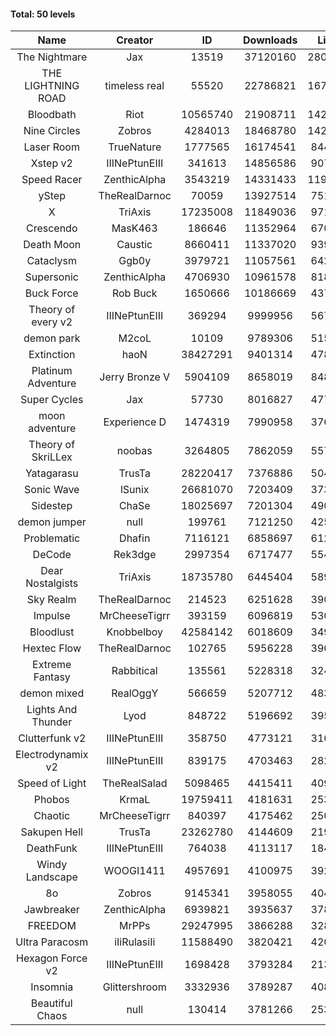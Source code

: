 #### Total: 50 levels

| Name | Creator | ID | Downloads | Likes |
|:---:|:---:|:---:|:---:|:---:|
| The Nightmare | Jax | 13519 | 37120160 | 2807672
| THE LIGHTNING ROAD | timeless real | 55520 | 22786821 | 1676548
| Bloodbath | Riot | 10565740 | 21908711 | 1425105
| Nine Circles | Zobros | 4284013 | 18468780 | 1428900
| Laser Room | TrueNature | 1777565 | 16174541 | 844334
| Xstep v2 | IIINePtunEIII | 341613 | 14856586 | 907964
| Speed Racer | ZenthicAlpha | 3543219 | 14331433 | 1198812
| yStep | TheRealDarnoc | 70059 | 13927514 | 751573
| X | TriAxis | 17235008 | 11849036 | 971141
| Crescendo | MasK463 | 186646 | 11352964 | 670465
| Death Moon  | Caustic | 8660411 | 11337020 | 939685
| Cataclysm | Ggb0y | 3979721 | 11057561 | 642776
| Supersonic | ZenthicAlpha | 4706930 | 10961578 | 818865
| Buck Force | Rob Buck | 1650666 | 10186669 | 437934
| Theory of every v2 | IIINePtunEIII | 369294 | 9999956 | 567021
| demon park | M2coL | 10109 | 9789306 | 515169
| Extinction | haoN | 38427291 | 9401314 | 478632
| Platinum Adventure | Jerry Bronze V | 5904109 | 8658019 | 848522
| Super Cycles | Jax | 57730 | 8016827 | 477452
| moon adventure | Experience D | 1474319 | 7990958 | 376480
| Theory of SkriLLex | noobas | 3264805 | 7862059 | 557720
| Yatagarasu  | TrusTa | 28220417 | 7376886 | 504415
| Sonic Wave | lSunix | 26681070 | 7203409 | 373166
| Sidestep | ChaSe | 18025697 | 7201304 | 490658
| demon jumper | null | 199761 | 7121250 | 425081
| Problematic | Dhafin | 7116121 | 6858697 | 612657
| DeCode | Rek3dge | 2997354 | 6717477 | 554997
| Dear Nostalgists | TriAxis | 18735780 | 6445404 | 589838
| Sky Realm | TheRealDarnoc | 214523 | 6251628 | 390298
| Impulse | MrCheeseTigrr | 393159 | 6096819 | 530484
| Bloodlust | Knobbelboy | 42584142 | 6018609 | 349353
| Hextec Flow | TheRealDarnoc | 102765 | 5956228 | 390649
| Extreme Fantasy | Rabbitical | 135561 | 5228318 | 324116
| demon mixed | RealOggY | 566659 | 5207712 | 483794
| Lights And Thunder | Lyod | 848722 | 5196692 | 395273
| Clutterfunk v2 | IIINePtunEIII | 358750 | 4773121 | 316878
| Electrodynamix v2 | IIINePtunEIII | 839175 | 4703463 | 282534
| Speed of Light | TheRealSalad | 5098465 | 4415411 | 409238
| Phobos | KrmaL | 19759411 | 4181631 | 253060
| Chaotic | MrCheeseTigrr | 840397 | 4175462 | 250663
| Sakupen Hell | TrusTa | 23262780 | 4144609 | 219139
| DeathFunk | IIINePtunEIII | 764038 | 4113117 | 184925
| Windy Landscape | WOOGI1411 | 4957691 | 4100975 | 392420
| 8o | Zobros | 9145341 | 3958055 | 404334
| Jawbreaker | ZenthicAlpha | 6939821 | 3935637 | 378947
| FREEDOM | MrPPs | 29247995 | 3866288 | 328594
| Ultra Paracosm | iIiRulasiIi | 11588490 | 3820421 | 420684
| Hexagon Force v2 | IIINePtunEIII | 1698428 | 3793284 | 213936
| Insomnia | Glittershroom | 3332936 | 3789287 | 408204
| Beautiful Chaos | null | 130414 | 3781266 | 253221
